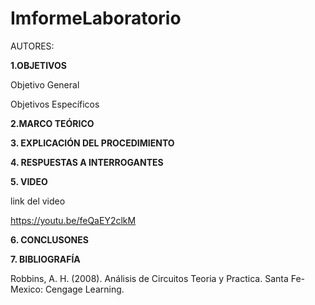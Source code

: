 # ImformeLaboratorio

AUTORES:


**1.OBJETIVOS** 

Objetivo General



Objetivos Específicos


**2.MARCO TEÓRICO**



**3. EXPLICACIÓN DEL PROCEDIMIENTO**


**4. RESPUESTAS A INTERROGANTES**

**5. VIDEO**

link del video 


https://youtu.be/feQaEY2clkM

**6. CONCLUSONES**

  
 

**7. BIBLIOGRAFÍA**

Robbins, A. H. (2008). Análisis de Circuitos Teoria y Practica. Santa Fe-Mexico: Cengage Learning.


